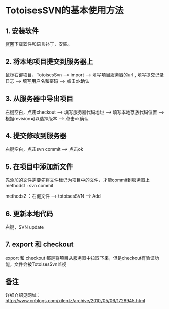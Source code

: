 # TotoisesSVN的基本使用方法

## 1. 安装软件
[官网](https://tortoisesvn.net/downloads.html)下载软件和语言补丁，安装。

## 2. 将本地项目提交到服务器上
鼠标右键项目，TotoisesSvn --> import --> 填写项目服务器的url , 填写提交记录日志 --> 填写用户名和密码 --> 点击ok确认 

## 3. 从服务器中导出项目
右键空白，点击checkout --> 填写服务器代码地址 --> 填写本地存放代码位置 --> 根据revision可以选择版本 --> 点击ok确认

## 4. 提交修改到服务器
右键空白，点击svn commit --> 点击ok

## 5. 在项目中添加新文件
先添加的文件需要先将文件标记为项目中的文件，才能commit到服务器上
methods1 : svn commit

methods2 ：右键文件 --> totoisesSVN --> Add

## 6. 更新本地代码
右键，SVN update

## 7. export 和 checkout
export 和 checkout 都是将项目从服务器中拉取下来，但是checkout有验证功能，文件会被TotoisesSvn监视

## 备注
详细介绍见网址：http://www.cnblogs.com/xilentz/archive/2010/05/06/1728945.html